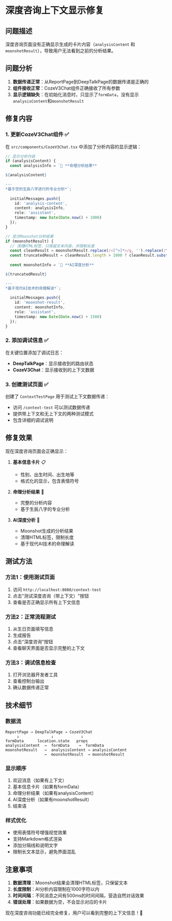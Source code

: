 # 深度咨询上下文显示修复

## 问题描述

深度咨询页面没有正确显示生成的卡片内容（`analysisContent` 和 `moonshotResult`），导致用户无法看到之前的分析结果。

## 问题分析

1. **数据传递正常**：从ReportPage到DeepTalkPage的数据传递是正确的
2. **组件接收正常**：CozeV3Chat组件正确接收了所有参数
3. **显示逻辑缺失**：在初始化消息时，只显示了`formData`，没有显示`analysisContent`和`moonshotResult`

## 修复内容

### 1. 更新CozeV3Chat组件 ✅

在 `src/components/CozeV3Chat.tsx` 中添加了分析内容的显示逻辑：

```typescript
// 显示分析内容
if (analysisContent) {
  const analysisInfo = `🔮 **命理分析结果**

${analysisContent}

---
*基于您的生辰八字进行的专业分析*`;
  
  initialMessages.push({
    id: 'analysis-content',
    content: analysisInfo,
    role: 'assistant',
    timestamp: new Date(Date.now() + 1000)
  });
}

// 显示Moonshot分析结果
if (moonshotResult) {
  // 清理HTML标签，只保留文本内容，并限制长度
  const cleanResult = moonshotResult.replace(/<[^>]*>/g, '').replace(/\s+/g, ' ').trim();
  const truncatedResult = cleanResult.length > 1000 ? cleanResult.substring(0, 1000) + '...' : cleanResult;
  
  const moonshotInfo = `🌟 **AI深度分析**

${truncatedResult}

---
*基于现代AI技术的命理解读*`;
  
  initialMessages.push({
    id: 'moonshot-result',
    content: moonshotInfo,
    role: 'assistant',
    timestamp: new Date(Date.now() + 1500)
  });
}
```

### 2. 添加调试信息 ✅

在关键位置添加了调试日志：

- **DeepTalkPage**：显示接收到的路由状态
- **CozeV3Chat**：显示接收到的上下文数据

### 3. 创建测试页面 ✅

创建了 `ContextTestPage` 用于测试上下文数据传递：

- 访问 `/context-test` 可以测试数据传递
- 提供带上下文和无上下文的两种测试模式
- 包含详细的调试说明

## 修复效果

现在深度咨询页面会正确显示：

1. **基本信息卡片** 📋
   - 性别、出生时间、出生地等
   - 格式化的显示，包含表情符号

2. **命理分析结果** 🔮
   - 完整的分析内容
   - 基于生辰八字的专业分析

3. **AI深度分析** 🌟
   - Moonshot生成的分析结果
   - 清理HTML标签，限制长度
   - 基于现代AI技术的命理解读

## 测试方法

### 方法1：使用测试页面
1. 访问 `http://localhost:8080/context-test`
2. 点击"测试深度咨询（带上下文）"按钮
3. 查看是否正确显示所有上下文信息

### 方法2：正常流程测试
1. 从生日页面填写信息
2. 生成报告
3. 点击"深度咨询"按钮
4. 查看聊天界面是否显示完整的上下文

### 方法3：调试信息检查
1. 打开浏览器开发者工具
2. 查看控制台输出
3. 确认数据传递正常

## 技术细节

### 数据流
```
ReportPage → DeepTalkPage → CozeV3Chat
     ↓              ↓            ↓
formData      location.state   props
analysisContent  →  formData    →  formData
moonshotResult   →  analysisContent → analysisContent
                 →  moonshotResult  → moonshotResult
```

### 显示顺序
1. 欢迎消息（如果有上下文）
2. 基本信息卡片（如果有formData）
3. 命理分析结果（如果有analysisContent）
4. AI深度分析（如果有moonshotResult）
5. 结束语

### 样式优化
- 使用表情符号增强视觉效果
- 支持Markdown格式渲染
- 添加分隔线和说明文字
- 限制长文本显示，避免界面混乱

## 注意事项

1. **数据清理**：Moonshot结果会清理HTML标签，只保留文本
2. **长度限制**：AI分析内容限制在1000字符以内
3. **时间间隔**：不同消息之间有500ms的时间间隔，营造自然对话效果
4. **错误处理**：如果数据为空，不会显示对应的卡片

现在深度咨询功能已经完全修复，用户可以看到完整的上下文信息！🎉
